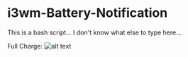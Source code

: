 # i3wm-Battery-Notification

This is a bash script... I don't know what else to type here... 

Full Charge:
![alt text](https://github.com/Jiei-720p/i3wm-Battery-Notification/FullCharge.png?raw=true)
